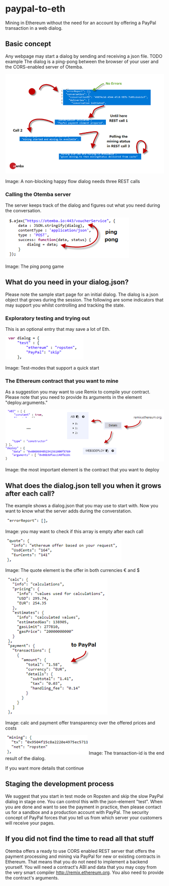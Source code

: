 ﻿# paypal-to-eth
Mining in Ethereum without the need for an account by offering a PayPal transaction in a web dialog.
## Basic concept
Any webpage may start a dialog by sending and receiving a json file. TODO example
The dialog is a ping-pong between the browser of your user and the CORS-enabled server of Otemba.

![States of a happy flow](https://raw.githubusercontent.com/Otemba/paypal-to-eth/master/images/statesWithText.png)

Image: A non-blocking happy flow dialog needs three REST calls
### Calling the Otemba server
The server keeps track of the dialog and figures out what you need during the conversation. 

![Sample REST Call](https://raw.githubusercontent.com/Otemba/paypal-to-eth/master/images/sampleRESTCall.png)

Image: The ping pong game
## What do you need in your dialog.json?
Please note the sample start page for an initial dialog. The dialog is a json object that grows during the session. The following are some indicators that may support you whilst controlling and tracking the state.
### Exploratory testing and trying out
This is an optional entry that may save a lot of Eth.

![Test Modes](https://raw.githubusercontent.com/Otemba/paypal-to-eth/master/images/testModes.png)

Image: Test-modes that support a quick start
### The Ethereum contract that you want to mine
As a suggestion you may want to use Remix to compile your contract. Please note that you need to provide its arguments in the element "deploy.arguments."
 
![The contract](https://raw.githubusercontent.com/Otemba/paypal-to-eth/master/images/theContract.png)

Image: the most important element is the contract that you want to deploy
## What does the dialog.json tell you when it grows after each call?
The example shows a dialog.json that you may use to start with. Now you want to know what the server adds during the converstation.

![The errorReport](https://raw.githubusercontent.com/Otemba/paypal-to-eth/master/images/errorReport.png)

Image: you may want to check if this array is empty after each call

![The quote](https://raw.githubusercontent.com/Otemba/paypal-to-eth/master/images/theQuote.png)

Image: The quote element is the offer in both currencies € and $

![The calculation](https://raw.githubusercontent.com/Otemba/paypal-to-eth/master/images/theCalculation.png)

Image: calc and payment offer transparency over the offered prices and costs

![The tx](https://raw.githubusercontent.com/Otemba/paypal-to-eth/master/images/miningResult.png)
Image: The transaction-id is the end result of the dialog.

If you want more details that continue

## Staging the development process
We suggest that you start in test mode on Ropsten and skip the slow PayPal dialog in stage one. You can control this with the json-element "test". When you are done and want to see the payment in practice, then please contact us for a sandbox and a production account with PayPal. The security concept of PayPal forces that you tell us from which server your customers will receive your pages.

## If you did not find the time to read all that stuff
Otemba offers a ready to use CORS enabled REST server that offers the payment processing and mining via PayPal for new or existing contracts in Ethereum.  That means that you do not need to implement a backend yourself.
You will need a contract's ABI and data that you may copy from the very smart compiler http://remix.ethereum.org. You also need to provide the contract's arguments.



 

<!--stackedit_data:
eyJoaXN0b3J5IjpbMTQ1NjcyODk1NCwtMjA5MzM1NjEzNCwxOD
kyMTMzNzYzLDE1ODMzODIzMzcsMzIyNjI3ODUwLDE4NjA1ODcz
MDMsMTU2MDUxMjg4NSwtMTg1NzY4NTQxMSw0NTY1Nzk0OTcsMT
E5NTcxNDgzOSwtMTE2MDUzNTYzLDE3ODAxNjY3NTQsMjIzMjk1
NTIsLTE0ODYzMjAzMjAsLTQxMDAwMDcyMywtNjM2NzQwNjgyLD
E1MzgzNjQ0NTYsMTM3OTY5MzQ5OSw3NTU1Mjk1NThdfQ==
-->
